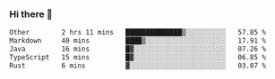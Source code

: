 ### Hi there 👋

<!--
**WShiBin/WShiBin** is a ✨ _special_ ✨ repository because its `README.md` (this file) appears on your GitHub profile.

Here are some ideas to get you started:

- 🔭 I’m currently working on ...
- 🌱 I’m currently learning ...
- 👯 I’m looking to collaborate on ...
- 🤔 I’m looking for help with ...
- 💬 Ask me about ...
- 📫 How to reach me: ...
- 😄 Pronouns: ...
- ⚡ Fun fact: ...
-->

<!--START_SECTION:waka-->

```txt
Other        2 hrs 11 mins   ██████████████▒░░░░░░░░░░   57.85 %
Markdown     40 mins         ████▒░░░░░░░░░░░░░░░░░░░░   17.91 %
Java         16 mins         █▓░░░░░░░░░░░░░░░░░░░░░░░   07.26 %
TypeScript   15 mins         █▓░░░░░░░░░░░░░░░░░░░░░░░   06.85 %
Rust         6 mins          ▓░░░░░░░░░░░░░░░░░░░░░░░░   03.07 %
```

<!--END_SECTION:waka-->
